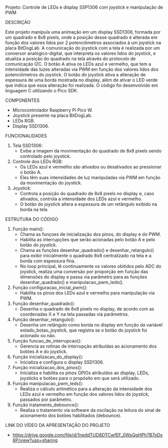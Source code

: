 Projeto: Controle de LEDs e display SSP1306 com joystick e manipulação de PWM



DESCRIÇÃO

Este projeto manipula uma animação em um display SSD1306, formada por um quadrado e 8x8 pixels, onde a posição desse quadrado é alterada em função dos valores lidos por 2 potenciômetros associados à um joystick na placa BitDogLab. A comunicação do joystick com a tela é realizada por um conversor analógico-digital, que interpreta os valores lidos do joystick, e atualiza a posição do quadrado na tela através do protocolo de comunicação I2C.
O botão A ativa os LEDs azul e vermelho, que tem a intensidade das luzes alteradas via PWM em função dos valores lidos dos potenciômetros do joystick. O botão do joystick ativa a alteração de espessura de uma borda mostrada no display, além de ativar o LED verde que indica que essa alteração foi realizada. O código foi desenvolvido em linguagem C utilizando o Pico SDK.



COMPONENTES

* Microcontrolador Raspberry Pi Pico W.
* Joystick presente na placa BitDogLab.
* LEDs RGB.
* Display SSD1306.



FUNCIONALIDADES

1. Tela SSD1306:
   * Exibe a imagem da movimentação do quadrado de 8x8 pixels sendo controlado pelo joystick.
2. Controle dos LEDs RGB:
   * Os LEDs azul e vermelho são ativados ou desativados ao pressionar o botão A.
   * Eles têm suas intensidades de luz manipuladas via PWM em função da movimentação do joystick.
3. Joystick:
   * Controla a posição do quadrado de 8x8 pixels no display e, caso ativados, controla a intensidade dos LEDs azul e vermelho.
   * O botão do joystick altera a espessura de um retângulo exibido na borda na tela.



ESTRUTURA DO CÓDIGO

1. Função main():
   * Chama as funçoes de inicialização dos pinos, do display e do PWM.
   * Habilita as interrupções que serão acionadas pelo botão A e pelo botão do joystick.
   * Chama as funções desenhar_quadrado() e desenhar_retangulo() para exibir inicialmente o quadrado 8x8 centralizado na tela e a borda com espessura fina.
   * No loop principal, lê continuamente os valores obitidos pelo ADC do joystick, realiza uma conversão por proporção em função das dimensões do display e passa via parâmetro para as funções desenhar_quadrado() e manipulacao_pwm_leds().
2. Função configuracao_inicial_pwm():
   * Habilita os pinos dos LEDs azul e vermelho para manipulação via PWM.
3. Função desenhar_quadrado():
   * Desenha o quadrado de 8x8 pixels no display, de acordo com as coordenadas X e Y na tela passadas via parâmetros.
4. Função desenhar_retangulo():
   * Desenha um retângulo como borda no display em função da variável estado_botao_joystick, que registra se o botão do joystick foi acionado ou não.
5. Função funcao_de_interrupcao():
   * Gerencia as rotinas de interrupção atribuídas ao acionamento dos botões A e do joystick.
6. Função inicializacao_do_display():
   * Inicializa e configura o display SSD1306.
7. Função inicializacao_dos_pinos():
   * Inicializa e habilita os pinos GPIOs atribuídos ao display, LEDs, joysticks e botões para o propósito em que será utilizado.
8. Função manipulacao_pwm_leds():
   * Realiza o cálculo aritmético para a alteração da intensidade dos LEDs azul e vermelho em função dos valores lidos do joystick, passados por parâmetro.
9. Função tratamento_debounce():
    * Realiza o tratamento via software da oscilação na leitura do sinal de acionamento dos botões habilitados (debounce).



LINK DO VÍDEO DA APRESENTAÇÃO DO PROJETO
  * https://drive.google.com/file/d/1neddTUD8DTCwfEF_0WsQgHPh7B7oDs6P/view?usp=sharing
